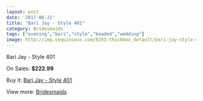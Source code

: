 ```yaml
---
layout: post
date: '2017-06-21'
title: "Bari Jay - Style 401"
category: Bridesmaids
tags: ["evening","bari","style","beaded","wedding"]
image: http://img.sequinious.com/9293-thickbox_default/bari-jay-style-401.jpg
---
```

Bari Jay - Style 401

On Sales: **$222.99**
<a href="https://www.sequinious.com/bridesmaids/3991-bari-jay-style-401.html"><amp-img layout="responsive" width="600" height="600" src="//img.sequinious.com/9293-thickbox_default/bari-jay-style-401.jpg" alt="Bari Jay - Style 401 0" /></a>

Buy it: [Bari Jay - Style 401](https://www.sequinious.com/bridesmaids/3991-bari-jay-style-401.html "Bari Jay - Style 401")

View more: [Bridesmaids](https://www.sequinious.com/3-bridesmaids "Bridesmaids")